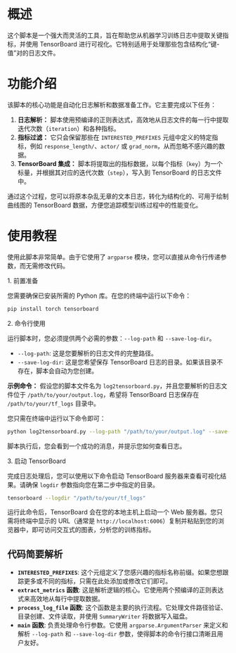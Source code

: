 # 概述

这个脚本是一个强大而灵活的工具，旨在帮助您从机器学习训练日志中提取关键指标，并使用 TensorBoard 进行可视化。它特别适用于处理那些包含结构化“键-值”对的日志文件。


# 功能介绍

该脚本的核心功能是自动化日志解析和数据准备工作。它主要完成以下任务：

1.  **日志解析：** 脚本使用预编译的正则表达式，高效地从日志文件的每一行中提取迭代次数（`iteration`）和各种指标。
2.  **指标过滤：** 它只会保留那些在 `INTERESTED_PREFIXES` 元组中定义的特定指标，例如 `response_length/`、`actor/` 或 `grad_norm`，从而忽略不感兴趣的数据。
3.  **TensorBoard 集成：** 脚本将提取出的指标数据，以每个指标（`key`）为一个标量，并根据其对应的迭代次数（`step`），写入到 TensorBoard 的日志文件中。

通过这个过程，您可以将原本杂乱无章的文本日志，转化为结构化的、可用于绘制曲线图的 TensorBoard 数据，方便您追踪模型训练过程中的性能变化。



# 使用教程

使用此脚本非常简单。由于它使用了 `argparse` 模块，您可以直接从命令行传递参数，而无需修改代码。

 1\. 前置准备

您需要确保已安装所需的 Python 库。在您的终端中运行以下命令：

```bash
pip install torch tensorboard
```

 2\. 命令行使用

运行脚本时，您必须提供两个必需的参数：`--log-path` 和 `--save-log-dir`。

  * `--log-path`: 这是您要解析的日志文件的完整路径。
  * `--save-log-dir`: 这是您希望保存 TensorBoard 日志的目录。如果该目录不存在，脚本会自动为您创建。

**示例命令：**
假设您的脚本文件名为 `log2tensorboard.py`，并且您要解析的日志文件位于 `/path/to/your/output.log`，希望将 TensorBoard 日志保存在 `/path/to/your/tf_logs` 目录中。

您只需在终端中运行以下命令即可：

```bash
python log2tensorboard.py --log-path "/path/to/your/output.log" --save-log-dir "/path/to/your/tf_logs"
```

脚本执行后，您会看到一个成功的消息，并提示您如何查看日志。

 3\. 启动 TensorBoard

完成日志处理后，您可以使用以下命令启动 TensorBoard 服务器来查看可视化结果。请确保 `logdir` 参数指向您在第二步中指定的目录。

```bash
tensorboard --logdir "/path/to/your/tf_logs"
```

运行此命令后，TensorBoard 会在您的本地主机上启动一个 Web 服务器。您只需将终端中显示的 URL（通常是 `http://localhost:6006`）复制并粘贴到您的浏览器中，即可访问交互式的图表，分析您的训练指标。


## 代码简要解析

  * **`INTERESTED_PREFIXES`**: 这个元组定义了您感兴趣的指标名称前缀。如果您想跟踪更多或不同的指标，只需在此处添加或修改它们即可。
  * **`extract_metrics` 函数**: 这是解析逻辑的核心。它使用两个预编译的正则表达式来高效地从每行中提取数据。
  * **`process_log_file` 函数**: 这个函数是主要的执行流程。它处理文件路径验证、目录创建、文件读取，并使用 `SummaryWriter` 将数据写入磁盘。
  * **`main` 函数**: 负责处理命令行参数。它使用 `argparse.ArgumentParser` 来定义和解析 `--log-path` 和 `--save-log-dir` 参数，使得脚本的命令行接口清晰且用户友好。
